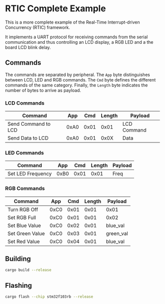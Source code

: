 # RTIC Complete Example
This is a more complete example of the Real-Time Interrupt-driven Concurrency (RTIC) framework.

It implements a UART protocol for receiving commands from the serial communication and thus controlling an LCD display, a RGB LED and a the board LCD blink delay.

## Commands
The commands are separated by peripheral. The `App` byte distinguishes between LCD, LED and RGB commands. The `Cmd` byte defines the different commands of the same category. Finally, the `Length` byte indicates the number of bytes to arrive as payload.

### LCD Commands
| Command             | App  | Cmd  | Length | Payload     |
|---------------------|------|------|--------|-------------|
| Send Command to LCD | 0xA0 | 0x01 | 0x01   | LCD Command |
| Send Data to LCD    | 0xA0 | 0x01 | 0x0X   | Data        |

### LED Commands
| Command           | App  | Cmd  | Length | Payload |
|-------------------|------|------|--------|---------|
| Set LED Frequency | 0xB0 | 0x01 | 0x01   | Freq    |

### RGB Commands
| Command         | App  | Cmd  | Length | Payload   |
|-----------------|------|------|--------|-----------|
| Turn RGB Off    | 0xC0 | 0x01 | 0x01   | 0x01      |
| Set RGB Full    | 0xC0 | 0x01 | 0x01   | 0x02      |
| Set Blue Value  | 0xC0 | 0x02 | 0x01   | blue_val  |
| Set Green Value | 0xC0 | 0x03 | 0x01   | green_val |
| Set Red Value   | 0xC0 | 0x04 | 0x01   | blue_val  |

## Building
```bash
cargo build --release
```

## Flashing
```bash
cargo flash --chip stm32f103rb --release
```